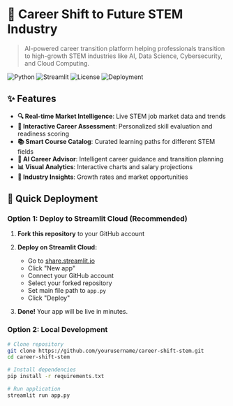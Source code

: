 # 🚀 Career Shift to Future STEM Industry

> AI-powered career transition platform helping professionals transition to high-growth STEM industries like AI, Data Science, Cybersecurity, and Cloud Computing.

![Python](https://img.shields.io/badge/python-v3.8+-blue.svg)
![Streamlit](https://img.shields.io/badge/streamlit-v1.29.0-red.svg)
![License](https://img.shields.io/badge/license-MIT-green.svg)
![Deployment](https://img.shields.io/badge/deployment-ready-brightgreen.svg)

## ✨ Features

- **🔍 Real-time Market Intelligence**: Live STEM job market data and trends
- **🎯 Interactive Career Assessment**: Personalized skill evaluation and readiness scoring
- **📚 Smart Course Catalog**: Curated learning paths for different STEM fields
- **🤖 AI Career Advisor**: Intelligent career guidance and transition planning
- **📊 Visual Analytics**: Interactive charts and salary projections
- **💼 Industry Insights**: Growth rates and market opportunities

## 🚀 Quick Deployment

### Option 1: Deploy to Streamlit Cloud (Recommended)

1. **Fork this repository** to your GitHub account

2. **Deploy on Streamlit Cloud:**
   - Go to [share.streamlit.io](https://share.streamlit.io/)
   - Click "New app"
   - Connect your GitHub account
   - Select your forked repository
   - Set main file path to `app.py`
   - Click "Deploy"

3. **Done!** Your app will be live in minutes.

### Option 2: Local Development

```bash
# Clone repository
git clone https://github.com/yourusername/career-shift-stem.git
cd career-shift-stem

# Install dependencies
pip install -r requirements.txt

# Run application
streamlit run app.py
